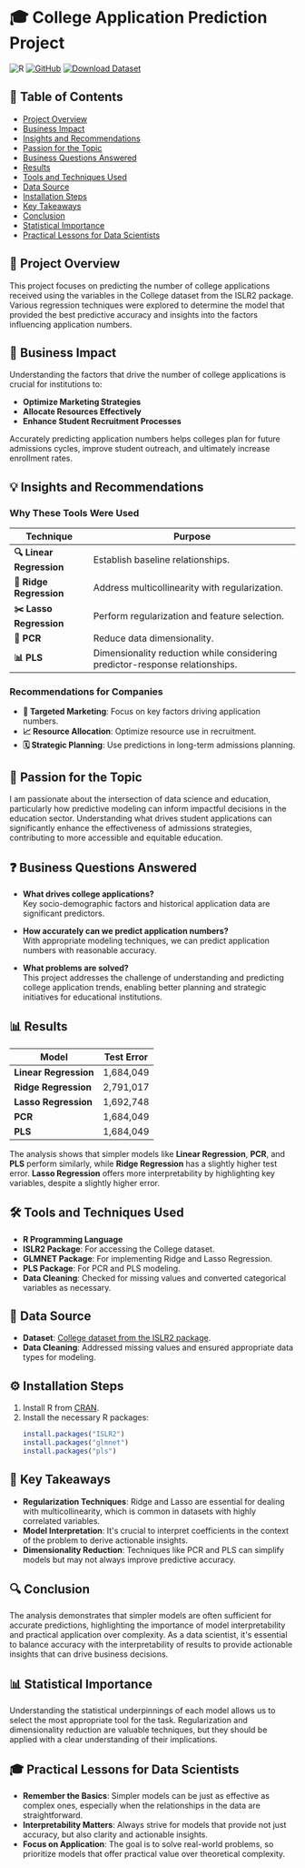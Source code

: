 # 🎓 College Application Prediction Project

![R](https://img.shields.io/badge/Made%20with-R-1f425f.svg)
[![GitHub](https://img.shields.io/badge/View%20Repository-181717?logo=github&logoColor=white&color=green)](https://github.com/devarchanadev/College-Application-Prediction)
[![Download Dataset](https://img.shields.io/badge/Download%20Dataset-blue?style=for-the-badge)](https://cran.r-project.org/web/packages/ISLR2/index.html)

## 📑 Table of Contents
- [Project Overview](#project-overview)
- [Business Impact](#business-impact)
- [Insights and Recommendations](#insights-and-recommendations)
- [Passion for the Topic](#passion-for-the-topic)
- [Business Questions Answered](#business-questions-answered)
- [Results](#results)
- [Tools and Techniques Used](#tools-and-techniques-used)
- [Data Source](#data-source)
- [Installation Steps](#installation-steps)
- [Key Takeaways](#key-takeaways)
- [Conclusion](#conclusion)
- [Statistical Importance](#statistical-importance)
- [Practical Lessons for Data Scientists](#practical-lessons-for-data-scientists)


## 🎯 Project Overview

This project focuses on predicting the number of college applications received using the variables in the College dataset from the ISLR2 package. Various regression techniques were explored to determine the model that provided the best predictive accuracy and insights into the factors influencing application numbers.

## 💼 Business Impact

Understanding the factors that drive the number of college applications is crucial for institutions to:

- **Optimize Marketing Strategies**
- **Allocate Resources Effectively**
- **Enhance Student Recruitment Processes**

Accurately predicting application numbers helps colleges plan for future admissions cycles, improve student outreach, and ultimately increase enrollment rates.

## 💡 Insights and Recommendations

### Why These Tools Were Used

| Technique | Purpose |
|-----------|---------|
| **🔍 Linear Regression** | Establish baseline relationships. |
| **🔗 Ridge Regression** | Address multicollinearity with regularization. |
| **✂️ Lasso Regression** | Perform regularization and feature selection. |
| **🔄 PCR** | Reduce data dimensionality. |
| **📊 PLS** | Dimensionality reduction while considering predictor-response relationships. |

### Recommendations for Companies

- **🎯 Targeted Marketing**: Focus on key factors driving application numbers.
- **📈 Resource Allocation**: Optimize resource use in recruitment.
- **🗓️ Strategic Planning**: Use predictions in long-term admissions planning.

## 💖 Passion for the Topic

I am passionate about the intersection of data science and education, particularly how predictive modeling can inform impactful decisions in the education sector. Understanding what drives student applications can significantly enhance the effectiveness of admissions strategies, contributing to more accessible and equitable education.

## ❓ Business Questions Answered

- **What drives college applications?**  
  Key socio-demographic factors and historical application data are significant predictors.

- **How accurately can we predict application numbers?**  
  With appropriate modeling techniques, we can predict application numbers with reasonable accuracy.

- **What problems are solved?**  
  This project addresses the challenge of understanding and predicting college application trends, enabling better planning and strategic initiatives for educational institutions.

## 📊 Results

| Model                  | Test Error      |
|------------------------|-----------------|
| **Linear Regression**   | 1,684,049       |
| **Ridge Regression**    | 2,791,017       |
| **Lasso Regression**    | 1,692,748       |
| **PCR**                 | 1,684,049       |
| **PLS**                 | 1,684,049       |

The analysis shows that simpler models like **Linear Regression**, **PCR**, and **PLS** perform similarly, while **Ridge Regression** has a slightly higher test error. **Lasso Regression** offers more interpretability by highlighting key variables, despite a slightly higher error.

## 🛠️ Tools and Techniques Used

- **R Programming Language**
- **ISLR2 Package**: For accessing the College dataset.
- **GLMNET Package**: For implementing Ridge and Lasso Regression.
- **PLS Package**: For PCR and PLS modeling.
- **Data Cleaning**: Checked for missing values and converted categorical variables as necessary.

## 📁 Data Source

- **Dataset**: [College dataset from the ISLR2 package](https://cran.r-project.org/web/packages/ISLR2/index.html).
- **Data Cleaning**: Addressed missing values and ensured appropriate data types for modeling.

## ⚙️ Installation Steps

1. Install R from [CRAN](https://cran.r-project.org/).
2. Install the necessary R packages:
   ```r
   install.packages("ISLR2")
   install.packages("glmnet")
   install.packages("pls")
   ```

## 📌 Key Takeaways

- **Regularization Techniques**: Ridge and Lasso are essential for dealing with multicollinearity, which is common in datasets with highly correlated variables.
- **Model Interpretation**: It's crucial to interpret coefficients in the context of the problem to derive actionable insights.
- **Dimensionality Reduction**: Techniques like PCR and PLS can simplify models but may not always improve predictive accuracy.

## 🔍 Conclusion

The analysis demonstrates that simpler models are often sufficient for accurate predictions, highlighting the importance of model interpretability and practical application over complexity. As a data scientist, it's essential to balance accuracy with the interpretability of results to provide actionable insights that can drive business decisions.

## 📊 Statistical Importance

Understanding the statistical underpinnings of each model allows us to select the most appropriate tool for the task. Regularization and dimensionality reduction are valuable techniques, but they should be applied with a clear understanding of their implications.

## 🎓 Practical Lessons for Data Scientists

- **Remember the Basics**: Simpler models can be just as effective as complex ones, especially when the relationships in the data are straightforward.
- **Interpretability Matters**: Always strive for models that provide not just accuracy, but also clarity and actionable insights.
- **Focus on Application**: The goal is to solve real-world problems, so prioritize models that offer practical value over theoretical complexity.
